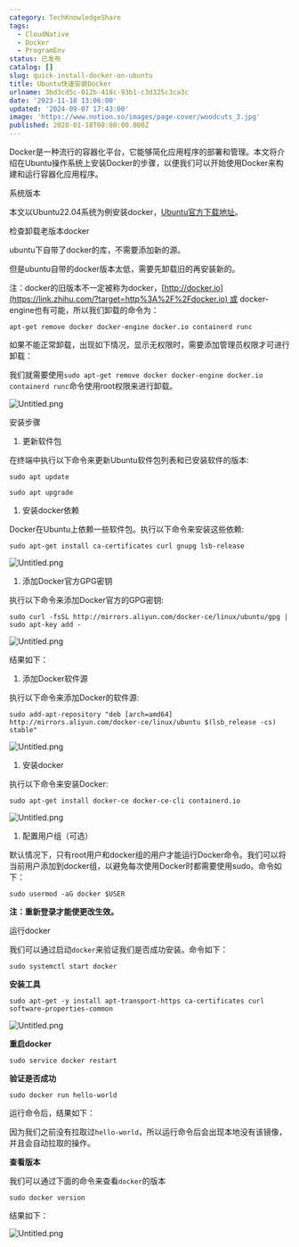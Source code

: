 ```yaml
---
category: TechKnowledgeShare
tags:
  - CloudNative
  - Docker
  - ProgramEnv
status: 已发布
catalog: []
slug: quick-install-docker-on-ubuntu
title: Ubuntu快速安装Docker
urlname: 3bd3cd5c-012b-418c-93b1-c3d325c3ca3c
date: '2023-11-18 13:06:00'
updated: '2024-09-07 17:43:00'
image: 'https://www.notion.so/images/page-cover/woodcuts_3.jpg'
published: 2020-01-18T08:00:00.000Z
---
```


Docker是一种流行的容器化平台，它能够简化应用程序的部署和管理。本文将介绍在Ubuntu操作系统上安装Docker的步骤，以便我们可以开始使用Docker来构建和运行容器化应用程序。


系统版本


本文以Ubuntu22.04系统为例安装docker，[Ubuntu官方下载地址](https://link.zhihu.com/?target=https%3A%2F%2Fubuntu.com%2Fdownload)。


检查卸载老版本docker


ubuntu下自带了docker的库，不需要添加新的源。


但是ubuntu自带的docker版本太低，需要先卸载旧的再安装新的。


注：docker的旧版本不一定被称为docker，[http://docker.io](https://link.zhihu.com/?target=http%3A%2F%2Fdocker.io) 或 docker-engine也有可能，所以我们卸载的命令为：


`apt-get remove docker docker-engine docker.io containerd runc`


如果不能正常卸载，出现如下情况，显示无权限时，需要添加管理员权限才可进行卸载：


我们就需要使用`sudo apt-get remove docker docker-engine docker.io containerd runc`命令使用root权限来进行卸载。


![Untitled.png](https://prod-files-secure.s3.us-west-2.amazonaws.com/5d24fe63-e567-4804-86f9-9fdc62e13082/39952d0f-7851-4550-b715-72a33876c773/Untitled.png?X-Amz-Algorithm=AWS4-HMAC-SHA256&X-Amz-Content-Sha256=UNSIGNED-PAYLOAD&X-Amz-Credential=ASIAZI2LB466UGWQNCH4%2F20250223%2Fus-west-2%2Fs3%2Faws4_request&X-Amz-Date=20250223T053615Z&X-Amz-Expires=3600&X-Amz-Security-Token=IQoJb3JpZ2luX2VjENX%2F%2F%2F%2F%2F%2F%2F%2F%2F%2FwEaCXVzLXdlc3QtMiJIMEYCIQC4%2BDShnfAm%2B6G9cnuNUf%2Fmk5i1p6yE8mTeuJC1m86mrQIhAPYaYUbOQmO1wWWmhUj%2BVAYEfI0MExRSkc9gF1elLczoKogECP7%2F%2F%2F%2F%2F%2F%2F%2F%2F%2FwEQABoMNjM3NDIzMTgzODA1Igzi5cftSoV0lGw%2FolMq3ANPxyz%2FAUULvVgQmg3giBJTdih%2FhEccJuVw%2F5j0oG4u5qY2t80QfwUrUsAlsq1W5ZapDVCBiYr7h3o8cipgadFKRt7FiL9iOX1FkxSMJfwKZT0YgxbaBVSY2n%2FNnO68Dtaw1BNk7hltltdWZ%2BhpWjeC3C84sk2v91y5rv7XuUpGl5tkuBGC8InWH%2FyOFw47nZDo%2FIPsupRGXCRK%2B6PV76lPtGa1v411PA3NausIL1mEY4zvKbWvLsDL8Hs80kI5vqgiXgf0rbYTmdHagnGWwIljurKEyWFZLkXQR%2FB5R78l5Za05qPDdceUI7avPbV%2FRZiKpNfqh1nUsDNXyzC498jdYCrpaD08ik7dIg4FTonJ5IuK7oaPGQ6YRk6o30yiobzHS3UMJNY7fGbIW1h2l%2F%2Ff7nNmc%2FzTp20ci746N%2FECqPK89r3qcfFasM4SG12mycSgmI8zwfBUV9KSJXRgspn19DXk5F%2BLl1ctIbCdFdZtRd88cW1NIcZDj7tccZyi4limsIEVsxxR1G1fis%2B%2FENJt2fWI5HCQ1SgdMb53lStxsK7tJUPqGRWU8PH42GmkLSEv%2BATru%2FJI7QZI%2BQvbcb6qw5lBOPav6EZr1P5HG73U0Nxyt%2Fru8CSRshFrNTD6yOq9BjqkAVVcDLtsgPkU4rQZzo2WeXvKkhW5bfxtOJAG4T2FiyIY38Dwn3kP%2BcWzy2uk7Xw7RwmgJLMRHQzCAkCyeuIRE5va6RRsUslFHtXwNrfwA8ewWJZ64w4TGtDl5YRH5W1jmz3T8GEAGMDSQhVtT5XNsfRg%2BHseDtR4g16RPG4sLOXpBXYlNr7Tbve05bMUl6cOop04sCRcGGb0i1pW5UjlGHqqMi8K&X-Amz-Signature=8548045d7dae3882f1e3d33a6cb2be75c53541687794c553cf51eac10e8d1b42&X-Amz-SignedHeaders=host&x-id=GetObject)


安装步骤

1. 更新软件包

在终端中执行以下命令来更新Ubuntu软件包列表和已安装软件的版本:


`sudo apt update`


`sudo apt upgrade`

1. 安装docker依赖

Docker在Ubuntu上依赖一些软件包。执行以下命令来安装这些依赖:


`sudo apt-get install ca-certificates curl gnupg lsb-release`


![Untitled.png](https://prod-files-secure.s3.us-west-2.amazonaws.com/5d24fe63-e567-4804-86f9-9fdc62e13082/b5a549a8-6621-4824-a151-93e8b0592f14/Untitled.png?X-Amz-Algorithm=AWS4-HMAC-SHA256&X-Amz-Content-Sha256=UNSIGNED-PAYLOAD&X-Amz-Credential=ASIAZI2LB466UGWQNCH4%2F20250223%2Fus-west-2%2Fs3%2Faws4_request&X-Amz-Date=20250223T053615Z&X-Amz-Expires=3600&X-Amz-Security-Token=IQoJb3JpZ2luX2VjENX%2F%2F%2F%2F%2F%2F%2F%2F%2F%2FwEaCXVzLXdlc3QtMiJIMEYCIQC4%2BDShnfAm%2B6G9cnuNUf%2Fmk5i1p6yE8mTeuJC1m86mrQIhAPYaYUbOQmO1wWWmhUj%2BVAYEfI0MExRSkc9gF1elLczoKogECP7%2F%2F%2F%2F%2F%2F%2F%2F%2F%2FwEQABoMNjM3NDIzMTgzODA1Igzi5cftSoV0lGw%2FolMq3ANPxyz%2FAUULvVgQmg3giBJTdih%2FhEccJuVw%2F5j0oG4u5qY2t80QfwUrUsAlsq1W5ZapDVCBiYr7h3o8cipgadFKRt7FiL9iOX1FkxSMJfwKZT0YgxbaBVSY2n%2FNnO68Dtaw1BNk7hltltdWZ%2BhpWjeC3C84sk2v91y5rv7XuUpGl5tkuBGC8InWH%2FyOFw47nZDo%2FIPsupRGXCRK%2B6PV76lPtGa1v411PA3NausIL1mEY4zvKbWvLsDL8Hs80kI5vqgiXgf0rbYTmdHagnGWwIljurKEyWFZLkXQR%2FB5R78l5Za05qPDdceUI7avPbV%2FRZiKpNfqh1nUsDNXyzC498jdYCrpaD08ik7dIg4FTonJ5IuK7oaPGQ6YRk6o30yiobzHS3UMJNY7fGbIW1h2l%2F%2Ff7nNmc%2FzTp20ci746N%2FECqPK89r3qcfFasM4SG12mycSgmI8zwfBUV9KSJXRgspn19DXk5F%2BLl1ctIbCdFdZtRd88cW1NIcZDj7tccZyi4limsIEVsxxR1G1fis%2B%2FENJt2fWI5HCQ1SgdMb53lStxsK7tJUPqGRWU8PH42GmkLSEv%2BATru%2FJI7QZI%2BQvbcb6qw5lBOPav6EZr1P5HG73U0Nxyt%2Fru8CSRshFrNTD6yOq9BjqkAVVcDLtsgPkU4rQZzo2WeXvKkhW5bfxtOJAG4T2FiyIY38Dwn3kP%2BcWzy2uk7Xw7RwmgJLMRHQzCAkCyeuIRE5va6RRsUslFHtXwNrfwA8ewWJZ64w4TGtDl5YRH5W1jmz3T8GEAGMDSQhVtT5XNsfRg%2BHseDtR4g16RPG4sLOXpBXYlNr7Tbve05bMUl6cOop04sCRcGGb0i1pW5UjlGHqqMi8K&X-Amz-Signature=83301cb7f38b756ac7a6b78f2e3c0dfee6df1d817fe4a506bd61371cd86336a2&X-Amz-SignedHeaders=host&x-id=GetObject)

1. 添加Docker官方GPG密钥

执行以下命令来添加Docker官方的GPG密钥:


`sudo curl -fsSL http://mirrors.aliyun.com/docker-ce/linux/ubuntu/gpg | sudo apt-key add -`


![Untitled.png](https://prod-files-secure.s3.us-west-2.amazonaws.com/5d24fe63-e567-4804-86f9-9fdc62e13082/98014b5e-f5b7-4b16-804e-ab6917971bd3/Untitled.png?X-Amz-Algorithm=AWS4-HMAC-SHA256&X-Amz-Content-Sha256=UNSIGNED-PAYLOAD&X-Amz-Credential=ASIAZI2LB466UGWQNCH4%2F20250223%2Fus-west-2%2Fs3%2Faws4_request&X-Amz-Date=20250223T053615Z&X-Amz-Expires=3600&X-Amz-Security-Token=IQoJb3JpZ2luX2VjENX%2F%2F%2F%2F%2F%2F%2F%2F%2F%2FwEaCXVzLXdlc3QtMiJIMEYCIQC4%2BDShnfAm%2B6G9cnuNUf%2Fmk5i1p6yE8mTeuJC1m86mrQIhAPYaYUbOQmO1wWWmhUj%2BVAYEfI0MExRSkc9gF1elLczoKogECP7%2F%2F%2F%2F%2F%2F%2F%2F%2F%2FwEQABoMNjM3NDIzMTgzODA1Igzi5cftSoV0lGw%2FolMq3ANPxyz%2FAUULvVgQmg3giBJTdih%2FhEccJuVw%2F5j0oG4u5qY2t80QfwUrUsAlsq1W5ZapDVCBiYr7h3o8cipgadFKRt7FiL9iOX1FkxSMJfwKZT0YgxbaBVSY2n%2FNnO68Dtaw1BNk7hltltdWZ%2BhpWjeC3C84sk2v91y5rv7XuUpGl5tkuBGC8InWH%2FyOFw47nZDo%2FIPsupRGXCRK%2B6PV76lPtGa1v411PA3NausIL1mEY4zvKbWvLsDL8Hs80kI5vqgiXgf0rbYTmdHagnGWwIljurKEyWFZLkXQR%2FB5R78l5Za05qPDdceUI7avPbV%2FRZiKpNfqh1nUsDNXyzC498jdYCrpaD08ik7dIg4FTonJ5IuK7oaPGQ6YRk6o30yiobzHS3UMJNY7fGbIW1h2l%2F%2Ff7nNmc%2FzTp20ci746N%2FECqPK89r3qcfFasM4SG12mycSgmI8zwfBUV9KSJXRgspn19DXk5F%2BLl1ctIbCdFdZtRd88cW1NIcZDj7tccZyi4limsIEVsxxR1G1fis%2B%2FENJt2fWI5HCQ1SgdMb53lStxsK7tJUPqGRWU8PH42GmkLSEv%2BATru%2FJI7QZI%2BQvbcb6qw5lBOPav6EZr1P5HG73U0Nxyt%2Fru8CSRshFrNTD6yOq9BjqkAVVcDLtsgPkU4rQZzo2WeXvKkhW5bfxtOJAG4T2FiyIY38Dwn3kP%2BcWzy2uk7Xw7RwmgJLMRHQzCAkCyeuIRE5va6RRsUslFHtXwNrfwA8ewWJZ64w4TGtDl5YRH5W1jmz3T8GEAGMDSQhVtT5XNsfRg%2BHseDtR4g16RPG4sLOXpBXYlNr7Tbve05bMUl6cOop04sCRcGGb0i1pW5UjlGHqqMi8K&X-Amz-Signature=38a688e023810365027d0148f47b5e8b3753c478daf90ab2cf77dccc431cfa47&X-Amz-SignedHeaders=host&x-id=GetObject)


结果如下：

1. 添加Docker软件源

执行以下命令来添加Docker的软件源:


`sudo add-apt-repository "deb [arch=amd64] http://mirrors.aliyun.com/docker-ce/linux/ubuntu $(lsb_release -cs) stable"`


![Untitled.png](https://prod-files-secure.s3.us-west-2.amazonaws.com/5d24fe63-e567-4804-86f9-9fdc62e13082/7fc5bdbe-9d4c-48b8-ba03-3309380f47ba/Untitled.png?X-Amz-Algorithm=AWS4-HMAC-SHA256&X-Amz-Content-Sha256=UNSIGNED-PAYLOAD&X-Amz-Credential=ASIAZI2LB466UGWQNCH4%2F20250223%2Fus-west-2%2Fs3%2Faws4_request&X-Amz-Date=20250223T053615Z&X-Amz-Expires=3600&X-Amz-Security-Token=IQoJb3JpZ2luX2VjENX%2F%2F%2F%2F%2F%2F%2F%2F%2F%2FwEaCXVzLXdlc3QtMiJIMEYCIQC4%2BDShnfAm%2B6G9cnuNUf%2Fmk5i1p6yE8mTeuJC1m86mrQIhAPYaYUbOQmO1wWWmhUj%2BVAYEfI0MExRSkc9gF1elLczoKogECP7%2F%2F%2F%2F%2F%2F%2F%2F%2F%2FwEQABoMNjM3NDIzMTgzODA1Igzi5cftSoV0lGw%2FolMq3ANPxyz%2FAUULvVgQmg3giBJTdih%2FhEccJuVw%2F5j0oG4u5qY2t80QfwUrUsAlsq1W5ZapDVCBiYr7h3o8cipgadFKRt7FiL9iOX1FkxSMJfwKZT0YgxbaBVSY2n%2FNnO68Dtaw1BNk7hltltdWZ%2BhpWjeC3C84sk2v91y5rv7XuUpGl5tkuBGC8InWH%2FyOFw47nZDo%2FIPsupRGXCRK%2B6PV76lPtGa1v411PA3NausIL1mEY4zvKbWvLsDL8Hs80kI5vqgiXgf0rbYTmdHagnGWwIljurKEyWFZLkXQR%2FB5R78l5Za05qPDdceUI7avPbV%2FRZiKpNfqh1nUsDNXyzC498jdYCrpaD08ik7dIg4FTonJ5IuK7oaPGQ6YRk6o30yiobzHS3UMJNY7fGbIW1h2l%2F%2Ff7nNmc%2FzTp20ci746N%2FECqPK89r3qcfFasM4SG12mycSgmI8zwfBUV9KSJXRgspn19DXk5F%2BLl1ctIbCdFdZtRd88cW1NIcZDj7tccZyi4limsIEVsxxR1G1fis%2B%2FENJt2fWI5HCQ1SgdMb53lStxsK7tJUPqGRWU8PH42GmkLSEv%2BATru%2FJI7QZI%2BQvbcb6qw5lBOPav6EZr1P5HG73U0Nxyt%2Fru8CSRshFrNTD6yOq9BjqkAVVcDLtsgPkU4rQZzo2WeXvKkhW5bfxtOJAG4T2FiyIY38Dwn3kP%2BcWzy2uk7Xw7RwmgJLMRHQzCAkCyeuIRE5va6RRsUslFHtXwNrfwA8ewWJZ64w4TGtDl5YRH5W1jmz3T8GEAGMDSQhVtT5XNsfRg%2BHseDtR4g16RPG4sLOXpBXYlNr7Tbve05bMUl6cOop04sCRcGGb0i1pW5UjlGHqqMi8K&X-Amz-Signature=6bc0f79b93b1233f3c8d960becac7716e5f51cd0a88a4bc6ce9a5a3d42ff540f&X-Amz-SignedHeaders=host&x-id=GetObject)

1. 安装docker

执行以下命令来安装Docker:


`sudo apt-get install docker-ce docker-ce-cli containerd.io`


![Untitled.png](https://prod-files-secure.s3.us-west-2.amazonaws.com/5d24fe63-e567-4804-86f9-9fdc62e13082/d5ede442-ffc5-49c3-a76a-76559a797244/Untitled.png?X-Amz-Algorithm=AWS4-HMAC-SHA256&X-Amz-Content-Sha256=UNSIGNED-PAYLOAD&X-Amz-Credential=ASIAZI2LB466UGWQNCH4%2F20250223%2Fus-west-2%2Fs3%2Faws4_request&X-Amz-Date=20250223T053615Z&X-Amz-Expires=3600&X-Amz-Security-Token=IQoJb3JpZ2luX2VjENX%2F%2F%2F%2F%2F%2F%2F%2F%2F%2FwEaCXVzLXdlc3QtMiJIMEYCIQC4%2BDShnfAm%2B6G9cnuNUf%2Fmk5i1p6yE8mTeuJC1m86mrQIhAPYaYUbOQmO1wWWmhUj%2BVAYEfI0MExRSkc9gF1elLczoKogECP7%2F%2F%2F%2F%2F%2F%2F%2F%2F%2FwEQABoMNjM3NDIzMTgzODA1Igzi5cftSoV0lGw%2FolMq3ANPxyz%2FAUULvVgQmg3giBJTdih%2FhEccJuVw%2F5j0oG4u5qY2t80QfwUrUsAlsq1W5ZapDVCBiYr7h3o8cipgadFKRt7FiL9iOX1FkxSMJfwKZT0YgxbaBVSY2n%2FNnO68Dtaw1BNk7hltltdWZ%2BhpWjeC3C84sk2v91y5rv7XuUpGl5tkuBGC8InWH%2FyOFw47nZDo%2FIPsupRGXCRK%2B6PV76lPtGa1v411PA3NausIL1mEY4zvKbWvLsDL8Hs80kI5vqgiXgf0rbYTmdHagnGWwIljurKEyWFZLkXQR%2FB5R78l5Za05qPDdceUI7avPbV%2FRZiKpNfqh1nUsDNXyzC498jdYCrpaD08ik7dIg4FTonJ5IuK7oaPGQ6YRk6o30yiobzHS3UMJNY7fGbIW1h2l%2F%2Ff7nNmc%2FzTp20ci746N%2FECqPK89r3qcfFasM4SG12mycSgmI8zwfBUV9KSJXRgspn19DXk5F%2BLl1ctIbCdFdZtRd88cW1NIcZDj7tccZyi4limsIEVsxxR1G1fis%2B%2FENJt2fWI5HCQ1SgdMb53lStxsK7tJUPqGRWU8PH42GmkLSEv%2BATru%2FJI7QZI%2BQvbcb6qw5lBOPav6EZr1P5HG73U0Nxyt%2Fru8CSRshFrNTD6yOq9BjqkAVVcDLtsgPkU4rQZzo2WeXvKkhW5bfxtOJAG4T2FiyIY38Dwn3kP%2BcWzy2uk7Xw7RwmgJLMRHQzCAkCyeuIRE5va6RRsUslFHtXwNrfwA8ewWJZ64w4TGtDl5YRH5W1jmz3T8GEAGMDSQhVtT5XNsfRg%2BHseDtR4g16RPG4sLOXpBXYlNr7Tbve05bMUl6cOop04sCRcGGb0i1pW5UjlGHqqMi8K&X-Amz-Signature=63f13da039d0a47d98baa9c5673f96099a5426af174ef95eefe1fb6110f4a8ba&X-Amz-SignedHeaders=host&x-id=GetObject)

1. 配置用户组（可选）

默认情况下，只有root用户和docker组的用户才能运行Docker命令。我们可以将当前用户添加到docker组，以避免每次使用Docker时都需要使用sudo。命令如下：


`sudo usermod -aG docker $USER`


**注：重新登录才能使更改生效。**


运行docker


我们可以通过启动`docker`来验证我们是否成功安装。命令如下：


`sudo systemctl start docker`


**安装工具**


`sudo apt-get -y install apt-transport-https ca-certificates curl software-properties-common`


![Untitled.png](https://prod-files-secure.s3.us-west-2.amazonaws.com/5d24fe63-e567-4804-86f9-9fdc62e13082/0c3615c1-94db-46f5-9743-68bb221a9964/Untitled.png?X-Amz-Algorithm=AWS4-HMAC-SHA256&X-Amz-Content-Sha256=UNSIGNED-PAYLOAD&X-Amz-Credential=ASIAZI2LB466UGWQNCH4%2F20250223%2Fus-west-2%2Fs3%2Faws4_request&X-Amz-Date=20250223T053615Z&X-Amz-Expires=3600&X-Amz-Security-Token=IQoJb3JpZ2luX2VjENX%2F%2F%2F%2F%2F%2F%2F%2F%2F%2FwEaCXVzLXdlc3QtMiJIMEYCIQC4%2BDShnfAm%2B6G9cnuNUf%2Fmk5i1p6yE8mTeuJC1m86mrQIhAPYaYUbOQmO1wWWmhUj%2BVAYEfI0MExRSkc9gF1elLczoKogECP7%2F%2F%2F%2F%2F%2F%2F%2F%2F%2FwEQABoMNjM3NDIzMTgzODA1Igzi5cftSoV0lGw%2FolMq3ANPxyz%2FAUULvVgQmg3giBJTdih%2FhEccJuVw%2F5j0oG4u5qY2t80QfwUrUsAlsq1W5ZapDVCBiYr7h3o8cipgadFKRt7FiL9iOX1FkxSMJfwKZT0YgxbaBVSY2n%2FNnO68Dtaw1BNk7hltltdWZ%2BhpWjeC3C84sk2v91y5rv7XuUpGl5tkuBGC8InWH%2FyOFw47nZDo%2FIPsupRGXCRK%2B6PV76lPtGa1v411PA3NausIL1mEY4zvKbWvLsDL8Hs80kI5vqgiXgf0rbYTmdHagnGWwIljurKEyWFZLkXQR%2FB5R78l5Za05qPDdceUI7avPbV%2FRZiKpNfqh1nUsDNXyzC498jdYCrpaD08ik7dIg4FTonJ5IuK7oaPGQ6YRk6o30yiobzHS3UMJNY7fGbIW1h2l%2F%2Ff7nNmc%2FzTp20ci746N%2FECqPK89r3qcfFasM4SG12mycSgmI8zwfBUV9KSJXRgspn19DXk5F%2BLl1ctIbCdFdZtRd88cW1NIcZDj7tccZyi4limsIEVsxxR1G1fis%2B%2FENJt2fWI5HCQ1SgdMb53lStxsK7tJUPqGRWU8PH42GmkLSEv%2BATru%2FJI7QZI%2BQvbcb6qw5lBOPav6EZr1P5HG73U0Nxyt%2Fru8CSRshFrNTD6yOq9BjqkAVVcDLtsgPkU4rQZzo2WeXvKkhW5bfxtOJAG4T2FiyIY38Dwn3kP%2BcWzy2uk7Xw7RwmgJLMRHQzCAkCyeuIRE5va6RRsUslFHtXwNrfwA8ewWJZ64w4TGtDl5YRH5W1jmz3T8GEAGMDSQhVtT5XNsfRg%2BHseDtR4g16RPG4sLOXpBXYlNr7Tbve05bMUl6cOop04sCRcGGb0i1pW5UjlGHqqMi8K&X-Amz-Signature=fc51e14662cf3cbd3e0953834bb8c18307e32fd9f22ec19d1154059e3dfd8563&X-Amz-SignedHeaders=host&x-id=GetObject)


**重启docker**


`sudo service docker restart`


**验证是否成功**


`sudo docker run hello-world`


运行命令后，结果如下：


因为我们之前没有拉取过`hello-world`，所以运行命令后会出现本地没有该镜像，并且会自动拉取的操作。


**查看版本**


我们可以通过下面的命令来查看`docker`的版本


`sudo docker version`


结果如下：


![Untitled.png](https://prod-files-secure.s3.us-west-2.amazonaws.com/5d24fe63-e567-4804-86f9-9fdc62e13082/efdb509a-3c1e-41a3-91ee-a1bd88793688/Untitled.png?X-Amz-Algorithm=AWS4-HMAC-SHA256&X-Amz-Content-Sha256=UNSIGNED-PAYLOAD&X-Amz-Credential=ASIAZI2LB466UGWQNCH4%2F20250223%2Fus-west-2%2Fs3%2Faws4_request&X-Amz-Date=20250223T053615Z&X-Amz-Expires=3600&X-Amz-Security-Token=IQoJb3JpZ2luX2VjENX%2F%2F%2F%2F%2F%2F%2F%2F%2F%2FwEaCXVzLXdlc3QtMiJIMEYCIQC4%2BDShnfAm%2B6G9cnuNUf%2Fmk5i1p6yE8mTeuJC1m86mrQIhAPYaYUbOQmO1wWWmhUj%2BVAYEfI0MExRSkc9gF1elLczoKogECP7%2F%2F%2F%2F%2F%2F%2F%2F%2F%2FwEQABoMNjM3NDIzMTgzODA1Igzi5cftSoV0lGw%2FolMq3ANPxyz%2FAUULvVgQmg3giBJTdih%2FhEccJuVw%2F5j0oG4u5qY2t80QfwUrUsAlsq1W5ZapDVCBiYr7h3o8cipgadFKRt7FiL9iOX1FkxSMJfwKZT0YgxbaBVSY2n%2FNnO68Dtaw1BNk7hltltdWZ%2BhpWjeC3C84sk2v91y5rv7XuUpGl5tkuBGC8InWH%2FyOFw47nZDo%2FIPsupRGXCRK%2B6PV76lPtGa1v411PA3NausIL1mEY4zvKbWvLsDL8Hs80kI5vqgiXgf0rbYTmdHagnGWwIljurKEyWFZLkXQR%2FB5R78l5Za05qPDdceUI7avPbV%2FRZiKpNfqh1nUsDNXyzC498jdYCrpaD08ik7dIg4FTonJ5IuK7oaPGQ6YRk6o30yiobzHS3UMJNY7fGbIW1h2l%2F%2Ff7nNmc%2FzTp20ci746N%2FECqPK89r3qcfFasM4SG12mycSgmI8zwfBUV9KSJXRgspn19DXk5F%2BLl1ctIbCdFdZtRd88cW1NIcZDj7tccZyi4limsIEVsxxR1G1fis%2B%2FENJt2fWI5HCQ1SgdMb53lStxsK7tJUPqGRWU8PH42GmkLSEv%2BATru%2FJI7QZI%2BQvbcb6qw5lBOPav6EZr1P5HG73U0Nxyt%2Fru8CSRshFrNTD6yOq9BjqkAVVcDLtsgPkU4rQZzo2WeXvKkhW5bfxtOJAG4T2FiyIY38Dwn3kP%2BcWzy2uk7Xw7RwmgJLMRHQzCAkCyeuIRE5va6RRsUslFHtXwNrfwA8ewWJZ64w4TGtDl5YRH5W1jmz3T8GEAGMDSQhVtT5XNsfRg%2BHseDtR4g16RPG4sLOXpBXYlNr7Tbve05bMUl6cOop04sCRcGGb0i1pW5UjlGHqqMi8K&X-Amz-Signature=c136e81ad1a2beabd2c3b4798fbcd0f7644e6d79f8326e2f9c1af051ce1b3619&X-Amz-SignedHeaders=host&x-id=GetObject)

